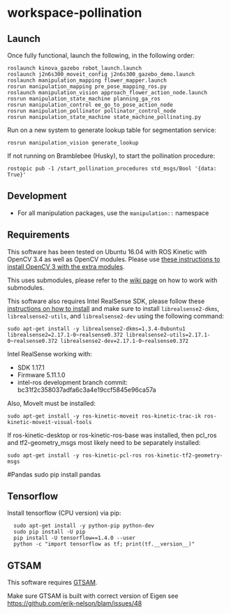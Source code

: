 # workspace-pollination

## Launch

Once fully functional, launch the following, in the following order:

```
roslaunch kinova_gazebo robot_launch.launch
roslaunch j2n6s300_moveit_config j2n6s300_gazebo_demo.launch
roslaunch manipulation_mapping flower_mapper.launch
rosrun manipulation_mapping pre_pose_mapping_ros.py
roslaunch manipulation_vision approach_flower_action_node.launch
rosrun manipulation_state_machine planning_ga_ros
rosrun manipulation_control ee_go_to_pose_action_node
rosrun manipulation_pollinator pollinator_control_node
rosrun manipulation_state_machine state_machine_pollinating.py
```

Run on a new system to generate lookup table for segmentation service:

```
rosrun manipulation_vision generate_lookup 
```

If not running on Bramblebee (Husky), to start the pollination procedure:

```
rostopic pub -1 /start_pollination_procedures std_msgs/Bool '{data: True}'
```

## Development
- For all manipulation packages, use the `manipulation::` namespace

## Requirements

This software has been tested on Ubuntu 16.04 with ROS Kinetic with OpenCV 3.4 as well as OpenCV modules. Please use [these instructions to install OpenCV 3 with the extra modules](https://github.com/wvu-irl/guides-and-resources/wiki/Core-OpenCV-and-Extra-Modules).

This uses submodules, please refer to the [wiki page](https://github.com/wvu-irl/guides-and-resources/wiki/Git-Submodules) on how to work with submodules.

This software also requires Intel RealSense SDK, please follow these [instructions on how to install](https://github.com/IntelRealSense/librealsense/blob/master/doc/distribution_linux.md) and make sure to install `librealsense2-dkms`, `librealsense2-utils`, and `librealsense2-dev` using the following command:

```
sudo apt-get install -y librealsense2-dkms=1.3.4-0ubuntu1 librealsense2=2.17.1-0~realsense0.372 librealsense2-utils=2.17.1-0~realsense0.372 librealsense2-dev=2.17.1-0~realsense0.372
```

Intel RealSense working with:
* SDK 1.17.1
* Firmware 5.11.1.0
* intel-ros development branch commit: bc31f2c358037adfa6c3a4e19ccf5845e96ca57a

Also, MoveIt must be installed:
```
sudo apt-get install -y ros-kinetic-moveit ros-kinetic-trac-ik ros-kinetic-moveit-visual-tools
```
If ros-kinetic-desktop or ros-kinetic-ros-base was installed, then pcl_ros and tf2-geometry_msgs most likely need to be separately installed:
```
sudo apt-get install -y ros-kinetic-pcl-ros ros-kinetic-tf2-geometry-msgs
```

#Pandas
sudo pip install pandas

## Tensorflow       
Install tensorflow (CPU version) via pip:

      sudo apt-get install -y python-pip python-dev
      sudo pip install -U pip
      pip install -U tensorflow==1.4.0 --user
      python -c "import tensorflow as tf; print(tf.__version__)"

## GTSAM
This software requires [GTSAM](https://bitbucket.org/gtborg/gtsam). 

Make sure GTSAM is built with correct version of Eigen see https://github.com/erik-nelson/blam/issues/48
